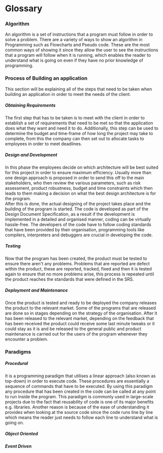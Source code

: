 # Glossary

### Algorithm

An algorithm is a set of instructions that a program must follow in order to solve a problem. There are a variety of ways to show an algorithm in Programming such as Flowcharts and Pseudo code. These are the most common ways of showing it since they allow the user to see the instructions that a program will follow when it is running, which enables the reader to understand what is going on even if they have no prior knowledge of programming.
### Process of Building an application
This section will be explaining all of the steps that need to be taken when building an application in order to meet the needs of the client.
##### Obtaining Requirements
The first step that has to be taken is to meet with the client in order to establish a set of requirements that need to be met so that the application does what they want and need it to do. Additionally, this step can be used to determine the budget and time-frame of how long the project may take to complete, from this the company can then set out to allocate tasks to employees in order to meet deadlines.
##### Design and Development
In this phase the employees decide on which architecture will be best suited for this project in order to ensure maximum efficiency. Usually more than one design approach is proposed in order to send this off to the main stakeholders, who then review the various parameters, such as risk assessment, product robustness, budget and time constraints which then leads to them making a decision on what the best design architecture is for the program.
<br/> After this is done, the actual designing of the project takes place and the building of the program is started. The code is developed as part of the Design Document Specification, as a result if the development is implemented in a detailed and organised manner, coding can be virtually hassle-free. The developers of the code have to follow coding standards that have been provided by their organisation, programming tools like compilers, interpreters and debuggers are crucial in developing the code.
##### Testing
Now that the program has been created, the product must be tested to ensure there aren't any problems. Problems that are reported are defect within the product, these are reported, tracked, fixed and then it is tested again to ensure that no more problems arise, this process is repeated until the product reaches the standards that were defined in the SRS.
##### Deployment and Maintenance
Once the product is tested and ready to be deployed the company releases the product to the relevant market. Some of the programs that are released are done so in stages depending on the strategy of the organisation. After it has been released to the relevant market, depending on the feedback that has been received the product could receive some last minute tweaks or it could stay as it is and be released to the general public and product maintenance is carried out for the users of the program whenever they encounter a problem.
### Paradigms
##### Procedural
It is a programming paradigm that utilises a linear approach (also known as top-down) in order to execute code. These procedures are essentially a sequence of commands that have to be executed. By using this paradigm any procedure that has been created in the code can be called at any point to run inside the program. This paradigm is commonly used in large-scale projects due to the fact that reusability of code is one of its major benefits e.g. libraries. Another reason is because of the ease of understanding it provides when looking at the source code since the code runs line by line which means the reader just needs to follow each line to understand what is going on.
##### Object Oriented

##### Event Driven
